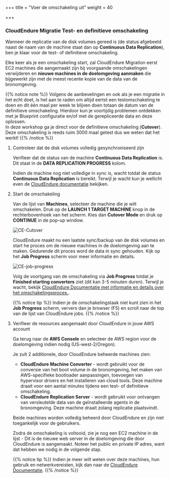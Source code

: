 +++
title = "Voer de omschakeling uit"
weight = 40

+++
### CloudEndure Migratie Test- en definitieve omschakeling

Wanneer de replicatie van de disk volumes gereed is (de status afgebeeld naast de naam van de machine staat dan op **Continuous Data Replication**), ben je klaar voor de test- of definitieve omschakeling.

Elke keer als je een omschakeling start, zal CloudEndure Migration eerst EC2 machines die aangemaakt zijn bij voorgaande omschakelingen verwijderen en **nieuwe machines in de doelomgeving aanmaken** die bijgewerkt zijn met de meest recente kopie van de data van de bronomgeving.

{{% notice note %}}
Volgens de aanbevelingen en ook als je een migratie in het echt doet, is het aan te raden om altijd eertst een testomschakeling te doen en dit één maal per week te blijven doen totaan de datum van de definitieve omschakeling. Hierdoor kun je voortijdig problemen ontdekken met je Blueprint configuratie en/of met de gerepliceerde data en deze oplossen.  
In deze workshop ga je direct voor de definitieve omschakeling (**Cutover**). Deze omschakeling is reeds ruim 3000 maal getest dus we weten dat het werkt!
{{% /notice %}}


1. Controleer dat de disk volumes volledig gesynchroniseerd zijn
   
    Verifieer dat de status van de machine **Continuous Data Replication** is. Dit staat in de **DATA REPLICATION PROGRESS** kolom.

    Indien de machine nog niet volledige in sync is, wacht totdat de status **Continuous Data Replication** is bereikt. Terwijl je wacht kun je wellicht even de <a href="https://docs.cloudendure.com/" target="_blank" rel="noopener noreferrer">CloudEndure documentatie</a> bekijken.

2. Start de omschakeling
   
    Van de lijst van **Machines**, selecteer de machine die je wilt omschakelen. Druk op de **LAUNCH 1 TARGET MACHINE** knop in de rechterbovenhoek van het scherm. Kies dan **Cutover Mode** en druk op **CONTINUE** in de pop-up window.

    ![CE-Cutover](/ce/CE-Cutover.png)

    CloudEndure maakt nu een laatste sync/backup van de disk volumes en start he proces om de nieuwe machines in de doelomgeving aan te maken. Gedurende dit proces word de data in sync gehouden. Kijk op het **Job Progress** scherm voor meer informatie en details.

    ![CE-job-progress](/ce/CE-job-progress.png)

    Volg de voortgang van de omschakeling via **Job Progress** totdat je **Finished starting converters** ziet (dit kan 3-5 minuten duren). Terwijl je wacht, bekijk <a href="https://docs.cloudendure.com/#Configuring_and_Running_Migration/Performing_a_Migration_Cutover/Performing_a_Migration_Cutover.htm" target="_blank" rel="noopener noreferrer">CloudEndure Documentatie met informatie en details over het omschakelingsproces.</a>.


    {{% notice tip %}}
Indien je de omschakelingstaak niet kunt zien in het **Job Progress** scherm, ververs dan je browser (F5) en scroll naar de top van de lijst van CloudEndure jobs.
{{% /notice %}}

1. Verifieer de resources aangemaakt door CloudEndure in jouw AWS account
   
    Ga terug naar de **AWS Console** en selecteer de AWS region voor de doelomgeving indien nodig (US-west-2/Oregon).
   
    Je zult 2 additionele, door CloudEndure beheerde machines zien:
    - **CloudEndure Machine Converter** - wordt gebruikt voor de conversie van het boot volume in de bronomgeving, het maken van AWS-specifieke bootloader aanpassingen, toevoegen van hypervisor drivers en het installeren van cloud tools. Deze machine draait voor een aantal minutes tijdens een test- of definitieve omschakeling.
    - **CloudEndure Replication Server** - wordt gebruikt voor ontvangen van versleutelde data van de geïnstalleerde agents in de bronomgeving. Deze machine draait zolang replicatie plaatsvindt.

    Beide machines worden volledig beheerd door CloudEndure en zijn niet toegankelijk voor de gebruikers.

    Zodra de omschakeling is voltooid, zie je nog een EC2 machine in de lijst - Dit is de nieuwe web server in de doelomgeving die door CloudEndure is aangemaakt. Noteer het public en private IP adres, want dat hebben we nodig in de volgende stap.

    {{% notice tip %}}
Indien je meer wilt weten over deze machines, hun gebruik en netwerkvereisten, kijk dan naar de <a href="https://docs.cloudendure.com/#Preparing_Your_Environments/Network_Requirements/Network_Requirements.htm" target="_blank" rel="noopener noreferrer">CloudEndure Documentatie</a>.
{{% /notice %}}
